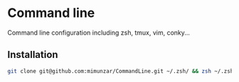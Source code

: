 Command line
============

Command line configuration including zsh, tmux, vim, conky...

Installation
------------

```sh
git clone git@github.com:mimunzar/CommandLine.git ~/.zsh/ && zsh ~/.zsh/INSTALL.sh

```
